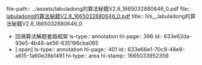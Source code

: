 file-path:: ../assets/labuladong的算法秘籍V2.8_1665032880646_0.pdf
file:: [labuladong的算法秘籍V2.8_1665032880646_0.pdf](../assets/labuladong的算法秘籍V2.8_1665032880646_0.pdf)
title:: hls__labuladong的算法秘籍V2.8_1665032880646_0

- 回溯算法解题套路框架
  ls-type:: annotation
  hl-page:: 396
  id:: 633e62da-93e5-4b48-ae56-635196cba065
- [:span]
  ls-type:: annotation
  hl-page:: 401
  id:: 633e66e1-70c9-48e9-a615-1a60e28b1491
  hl-type:: area
  hl-stamp:: 1665033952359